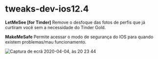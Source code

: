 # tweaks-dev-ios12.4

**LetMeSee [for Tinder]**
Remove o desfoque das fotos de perfis que já curtiram você sem a necessidade do Tinder Gold.

**MakeMeSafe**
Permite acessar o modo de segurança do IOS para quando existem problemas/mau funcionamento.


![Captura de ecrã 2020-04-04, às 20 23 44](https://user-images.githubusercontent.com/56345369/78459640-51fcce00-76b2-11ea-988e-c9c74b70a5fe.png)

